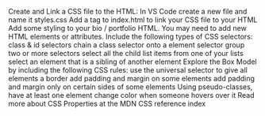Create and Link a CSS file to the HTML:
In VS Code create a new file and name it styles.css
Add a <link> tag to index.html to link your CSS file to your HTML
Add some styling to your bio / portfolio HTML. You may need to add new HTML elements or attributes. Include the following types of CSS selectors:
class & id selectors
chain a class selector onto a element selector
group two or more selectors
select all the child list items from one of your lists
select an element that is a sibling of another element
Explore the Box Model by including the following CSS rules:
use the universal selector to give all elements a border
add padding and margin on some elements
add padding and margin only on certain sides of some elements
Using pseudo-classes, have at least one element change color when someone hovers over it
Read more about CSS Properties at the MDN CSS reference index
